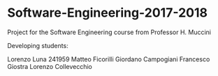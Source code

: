 # Software-Engineering-2017-2018
Project for the Software Engineering course from Professor H. Muccini

Developing students:

Lorenzo Luna 241959
Matteo Ficorilli
Giordano Campogiani
Francesco Giostra
Lorenzo Collevecchio

